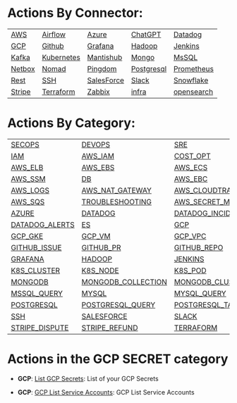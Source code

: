 # Actions By Connector:
| | | | | | 
 | ---| ---| ---| ---| ---| 
 | [AWS](action_AWS.md) | [Airflow](action_Airflow.md) | [Azure](action_Azure.md) | [ChatGPT](action_ChatGPT.md) | [Datadog](action_Datadog.md) | [ElasticSearch](action_ElasticSearch.md) |
 | [GCP](action_GCP.md) | [Github](action_Github.md) | [Grafana](action_Grafana.md) | [Hadoop](action_Hadoop.md) | [Jenkins](action_Jenkins.md) | [Jira](action_Jira.md) |
 | [Kafka](action_Kafka.md) | [Kubernetes](action_Kubernetes.md) | [Mantishub](action_Mantishub.md) | [Mongo](action_Mongo.md) | [MsSQL](action_MsSQL.md) | [MySQL](action_MySQL.md) |
 | [Netbox](action_Netbox.md) | [Nomad](action_Nomad.md) | [Pingdom](action_Pingdom.md) | [Postgresql](action_Postgresql.md) | [Prometheus](action_Prometheus.md) | [Redis](action_Redis.md) |
 | [Rest](action_Rest.md) | [SSH](action_SSH.md) | [SalesForce](action_SalesForce.md) | [Slack](action_Slack.md) | [Snowflake](action_Snowflake.md) | [Splunk](action_Splunk.md) |
 | [Stripe](action_Stripe.md) | [Terraform](action_Terraform.md) | [Zabbix](action_Zabbix.md) | [infra](action_infra.md) | [opensearch](action_opensearch.md) | 

 
 # Actions By Category: 
| | | | | | 
 | ---| ---| ---| ---| ---| 
 | [SECOPS](action_SECOPS.md) | [DEVOPS](action_DEVOPS.md) | [SRE](action_SRE.md) | [AWS](action_AWS.md) | [AWS_S3](action_AWS_S3.md) | [AWS_EC2](action_AWS_EC2.md) |
 | [IAM](action_IAM.md) | [AWS_IAM](action_AWS_IAM.md) | [COST_OPT](action_COST_OPT.md) | [AWS_ACM](action_AWS_ACM.md) | [AWS_CLOUDWATCH](action_AWS_CLOUDWATCH.md) | [AWS_REDSHIFT](action_AWS_REDSHIFT.md) |
 | [AWS_ELB](action_AWS_ELB.md) | [AWS_EBS](action_AWS_EBS.md) | [AWS_ECS](action_AWS_ECS.md) | [AWS_EKS](action_AWS_EKS.md) | [AWS_EMR](action_AWS_EMR.md) | [AWS_CLI](action_AWS_CLI.md) |
 | [AWS_SSM](action_AWS_SSM.md) | [DB](action_DB.md) | [AWS_EBC](action_AWS_EBC.md) | [AWS_VPC](action_AWS_VPC.md) | [CLOUDOPS](action_CLOUDOPS.md) | [AWS_ASG](action_AWS_ASG.md) |
 | [AWS_LOGS](action_AWS_LOGS.md) | [AWS_NAT_GATEWAY](action_AWS_NAT_GATEWAY.md) | [AWS_CLOUDTRAIL](action_AWS_CLOUDTRAIL.md) | [AWS_DYNAMODB](action_AWS_DYNAMODB.md) | [AWS_LAMBDA](action_AWS_LAMBDA.md) | [AWS_RDS](action_AWS_RDS.md) |
 | [AWS_SQS](action_AWS_SQS.md) | [TROUBLESHOOTING](action_TROUBLESHOOTING.md) | [AWS_SECRET_MANAGER](action_AWS_SECRET_MANAGER.md) | [AWS_STS](action_AWS_STS.md) | [AWS_POSTGRES](action_AWS_POSTGRES.md) | [AIRFLOW](action_AIRFLOW.md) |
 | [AZURE](action_AZURE.md) | [DATADOG](action_DATADOG.md) | [DATADOG_INCIDENT](action_DATADOG_INCIDENT.md) | [DATADOG_EVENT](action_DATADOG_EVENT.md) | [DATADOG_METRICS](action_DATADOG_METRICS.md) | [DATADOG_MONITOR](action_DATADOG_MONITOR.md) |
 | [DATADOG_ALERTS](action_DATADOG_ALERTS.md) | [ES](action_ES.md) | [GCP](action_GCP.md) | [GCP_IAM](action_GCP_IAM.md) | [GCP_BUCKET](action_GCP_BUCKET.md) | [GCP_FILE_STORE](action_GCP_FILE_STORE.md) |
 | [GCP_GKE](action_GCP_GKE.md) | [GCP_VM](action_GCP_VM.md) | [GCP_VPC](action_GCP_VPC.md) | [GCP_SECRET](action_GCP_SECRET.md) | [GCP_SHEETS](action_GCP_SHEETS.md) | [GITHUB](action_GITHUB.md) |
 | [GITHUB_ISSUE](action_GITHUB_ISSUE.md) | [GITHUB_PR](action_GITHUB_PR.md) | [GITHUB_REPO](action_GITHUB_REPO.md) | [GITHUB_TEAM](action_GITHUB_TEAM.md) | [GITHUB_USER](action_GITHUB_USER.md) | [GITHUB_ORG](action_GITHUB_ORG.md) |
 | [GRAFANA](action_GRAFANA.md) | [HADOOP](action_HADOOP.md) | [JENKINS](action_JENKINS.md) | [JIRA](action_JIRA.md) | [KAFKA](action_KAFKA.md) | [K8S](action_K8S.md) |
 | [K8S_CLUSTER](action_K8S_CLUSTER.md) | [K8S_NODE](action_K8S_NODE.md) | [K8S_POD](action_K8S_POD.md) | [K8S_KUBECTL](action_K8S_KUBECTL.md) | [K8S_PVC](action_K8S_PVC.md) | [K8S_NAMESPACE](action_K8S_NAMESPACE.md) |
 | [MONGODB](action_MONGODB.md) | [MONGODB_COLLECTION](action_MONGODB_COLLECTION.md) | [MONGODB_CLUSTER](action_MONGODB_CLUSTER.md) | [MONGODB_DOCUMENT](action_MONGODB_DOCUMENT.md) | [MONGODB_QUERY](action_MONGODB_QUERY.md) | [MSSQL](action_MSSQL.md) |
 | [MSSQL_QUERY](action_MSSQL_QUERY.md) | [MYSQL](action_MYSQL.md) | [MYSQL_QUERY](action_MYSQL_QUERY.md) | [NETBOX](action_NETBOX.md) | [NOMAD](action_NOMAD.md) | [PINGDOM](action_PINGDOM.md) |
 | [POSTGRESQL](action_POSTGRESQL.md) | [POSTGRESQL_QUERY](action_POSTGRESQL_QUERY.md) | [POSTGRESQL_TABLE](action_POSTGRESQL_TABLE.md) | [PROMETHEUS](action_PROMETHEUS.md) | [REDIS](action_REDIS.md) | [REST](action_REST.md) |
 | [SSH](action_SSH.md) | [SALESFORCE](action_SALESFORCE.md) | [SLACK](action_SLACK.md) | [SNOWFLAKE](action_SNOWFLAKE.md) | [STRIPE](action_STRIPE.md) | [STRIPE_CHARGE](action_STRIPE_CHARGE.md) |
 | [STRIPE_DISPUTE](action_STRIPE_DISPUTE.md) | [STRIPE_REFUND](action_STRIPE_REFUND.md) | [TERRAFORM](action_TERRAFORM.md) | [INFRA](action_INFRA.md) | [OPENSEARCH](action_OPENSEARCH.md) | 


 # Actions in the GCP SECRET category
* **GCP**: [List GCP Secrets](/GCP/legos/gcp_list_secrets/README.md): List of your GCP Secrets

* **GCP**: [GCP List Service Accounts](/GCP/legos/gcp_list_service_accounts/README.md): GCP List Service Accounts

